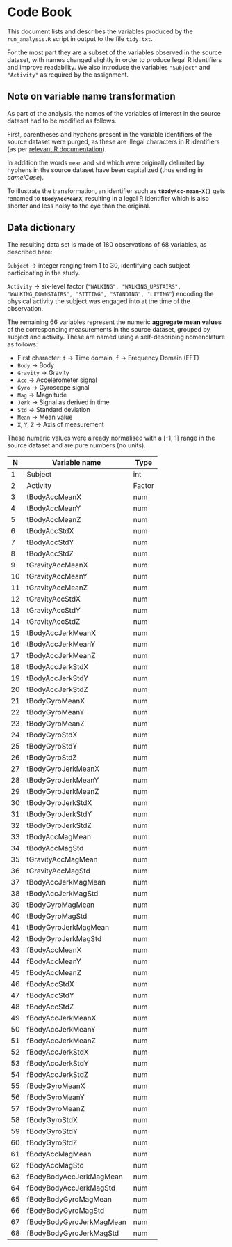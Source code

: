# Code Book #

This document lists and describes the variables produced by
the `run_analysis.R` script in output to the file `tidy.txt`.

For the most part they are a subset of the variables observed in the
source dataset, with names changed slightly in order to produce legal
R identifiers and improve readability. We also introduce the variables
`"Subject"` and `"Activity"` as required by the assignment.

## Note on variable name transformation ##

As part of the analysis, the names of the variables of interest in the
source dataset had to be modified as follows.

First, parentheses and hyphens present in the variable identifiers of the
source dataset were purged, as these are illegal characters in R
identifiers
(as per [relevant R documentation](http://cran.r-project.org/doc/manuals/r-release/R-lang.html#Identifiers)).

In addition the words `mean` and `std` which were originally
delimited by hyphens in the source dataset have been capitalized (thus ending in
*camelCase*).

To illustrate the transformation, an identifier such as
**`tBodyAcc-mean-X()`** gets renamed to **`tBodyAccMeanX`**, resulting in a
legal R identifier which is also shorter and less noisy to the eye
than the original.

## Data dictionary ##

The resulting data set is made of 180 observations of 68 variables, as
described here:

`Subject` -> integer ranging from 1 to 30, identifying each subject
participating in the study.

`Activity` -> six-level factor (``"WALKING", "WALKING_UPSTAIRS",
"WALKING_DOWNSTAIRS", "SITTING", "STANDING", "LAYING"``) encoding the
physical activity the subject was engaged into at the time of the
observation.

The remaining 66 variables represent the numeric **aggregate mean
values** of the corresponding measurements in the source dataset,
grouped by subject and activity.  These are named using a
self-describing nomenclature as follows:

* First character: `t` -> Time domain, `f` -> Frequency Domain (FFT)
* `Body` -> Body
* `Gravity` -> Gravity
* `Acc` -> Accelerometer signal
* `Gyro` -> Gyroscope signal
* `Mag` -> Magnitude
* `Jerk` -> Signal as derived in time
* `Std` -> Standard deviation
* `Mean` -> Mean value
* `X`, `Y`, `Z` -> Axis of measurement

These numeric values were already normalised with a [-1, 1] range in
the source dataset and are pure numbers (no units).


|  N | Variable name            | Type   |
|----|--------------------------|--------|
|  1 | Subject                  | int    |
|  2 | Activity                 | Factor |
|  3 | tBodyAccMeanX            | num    |
|  4 | tBodyAccMeanY            | num    |
|  5 | tBodyAccMeanZ            | num    |
|  6 | tBodyAccStdX             | num    |
|  7 | tBodyAccStdY             | num    |
|  8 | tBodyAccStdZ             | num    |
|  9 | tGravityAccMeanX         | num    |
| 10 | tGravityAccMeanY         | num    |
| 11 | tGravityAccMeanZ         | num    |
| 12 | tGravityAccStdX          | num    |
| 13 | tGravityAccStdY          | num    |
| 14 | tGravityAccStdZ          | num    |
| 15 | tBodyAccJerkMeanX        | num    |
| 16 | tBodyAccJerkMeanY        | num    |
| 17 | tBodyAccJerkMeanZ        | num    |
| 18 | tBodyAccJerkStdX         | num    |
| 19 | tBodyAccJerkStdY         | num    |
| 20 | tBodyAccJerkStdZ         | num    |
| 21 | tBodyGyroMeanX           | num    |
| 22 | tBodyGyroMeanY           | num    |
| 23 | tBodyGyroMeanZ           | num    |
| 24 | tBodyGyroStdX            | num    |
| 25 | tBodyGyroStdY            | num    |
| 26 | tBodyGyroStdZ            | num    |
| 27 | tBodyGyroJerkMeanX       | num    |
| 28 | tBodyGyroJerkMeanY       | num    |
| 29 | tBodyGyroJerkMeanZ       | num    |
| 30 | tBodyGyroJerkStdX        | num    |
| 31 | tBodyGyroJerkStdY        | num    |
| 32 | tBodyGyroJerkStdZ        | num    |
| 33 | tBodyAccMagMean          | num    |
| 34 | tBodyAccMagStd           | num    |
| 35 | tGravityAccMagMean       | num    |
| 36 | tGravityAccMagStd        | num    |
| 37 | tBodyAccJerkMagMean      | num    |
| 38 | tBodyAccJerkMagStd       | num    |
| 39 | tBodyGyroMagMean         | num    |
| 40 | tBodyGyroMagStd          | num    |
| 41 | tBodyGyroJerkMagMean     | num    |
| 42 | tBodyGyroJerkMagStd      | num    |
| 43 | fBodyAccMeanX            | num    |
| 44 | fBodyAccMeanY            | num    |
| 45 | fBodyAccMeanZ            | num    |
| 46 | fBodyAccStdX             | num    |
| 47 | fBodyAccStdY             | num    |
| 48 | fBodyAccStdZ             | num    |
| 49 | fBodyAccJerkMeanX        | num    |
| 50 | fBodyAccJerkMeanY        | num    |
| 51 | fBodyAccJerkMeanZ        | num    |
| 52 | fBodyAccJerkStdX         | num    |
| 53 | fBodyAccJerkStdY         | num    |
| 54 | fBodyAccJerkStdZ         | num    |
| 55 | fBodyGyroMeanX           | num    |
| 56 | fBodyGyroMeanY           | num    |
| 57 | fBodyGyroMeanZ           | num    |
| 58 | fBodyGyroStdX            | num    |
| 59 | fBodyGyroStdY            | num    |
| 60 | fBodyGyroStdZ            | num    |
| 61 | fBodyAccMagMean          | num    |
| 62 | fBodyAccMagStd           | num    |
| 63 | fBodyBodyAccJerkMagMean  | num    |
| 64 | fBodyBodyAccJerkMagStd   | num    |
| 65 | fBodyBodyGyroMagMean     | num    |
| 66 | fBodyBodyGyroMagStd      | num    |
| 67 | fBodyBodyGyroJerkMagMean | num    |
| 68 | fBodyBodyGyroJerkMagStd  | num    |


